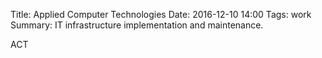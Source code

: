 Title: Applied Computer Technologies
Date: 2016-12-10 14:00
Tags: work
Summary: IT infrastructure implementation and maintenance.

ACT